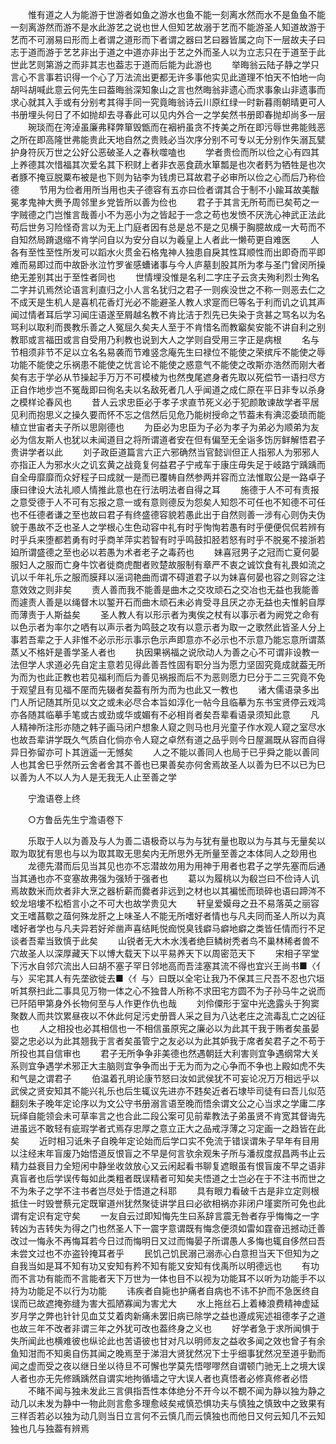 <!-- { "loadSidebar": true } -->
　　惟有道之人为能游于世游者如鱼之游水也鱼不能一刻离水然而水不是鱼鱼不能一刻离游然而游不是水此游艺之说也世人但知艺故溺于艺而不能游圣人知道故游于艺而不可溺易曰形而上者谓之道形而下者谓之器曰艺曰器皆属之向下一层故夫子曰志于道而游于艺艺非出于道之中道亦非出于艺之外而圣人以为立志只在于道至于此世此艺则第游之而非其志也葢志于道而后能为此游也 
　　举晦翁云陆子静之学只言心不言事若识得一个心了万法流出更都无许多事他实见此道理不怕天不怕地一向胡呌胡喊此意云何先生曰葢晦翁深知象山之言也然晦翁非遗心而求事象山非遗事而求心就其入手或有分别考其得手同一究竟晦翁诗云川原红绿一时新暮雨朝晴更可人书册埋头何日了不如抛却去寻春此可以见内外合一之学矣然书册即春抛却尚多一层 
　　琬琰而在洿淖虽廉弗释弊箪毁甑而在裀袇虽贪不抟美之所在即污辱世弗能贱恶之所在即高隆世弗能贵此天地自然之贵贱必当次序分别不可专以无分别作矢溺瓦甓护身符灰万世之公好公恶破圣人之春秋噬嗑也 
　　学者贵俭而所以俭之心有四其上养德其次惜福其次爱名其下积财上者非衣恶食蔬水箪瓢是也次者麫为牺牲是也次者豚不掩豆脱粟布被是也下则为钻李为钱虏已耳故君子必审所以俭之心而后乃称俭德 
　　节用为俭者用所当用也夫子德容有五亦曰俭者谓其合于制不小踰耳故美黻冕孝鬼神大赉予周邻里乡党皆所以善为俭也 
　　君子于其言无所苟而已矣苟之一字贼德之门岂惟言哉善小不为恶小为之皆起于一念之苟也发愤不厌洗心神武正法此苟后世务习险怪奇言以为无上门庭者因有总是总不是之见横于胸臆故成一大苟而不自知然局蹐退缩不肯学问自以为安分自以为羲皇上人者此一懒苟更自难医 
　　人各有至性至性所发可以蹈水火贯金石格鬼神人独患自戾其性耳顺性而出即奇而平即难而易即过而中故卧氷泣竹罗雀感螬诸事与今人庐墓刲股其所为孝与圣门曾闵所操绝无差别其出于至性者同也 
　　世情埋没惟是名利二字庄子云贪夫殉利烈士殉名二字并讥焉然论语言利直归之小人言名犹归之君子一则疾没世之不称一则恶去仁之不成天是生机人是喜机花香灯光必不能避圣人教人求寔而巳等名于利而讥之讥其声闻过情者耳后学习闻庄语遂至屑越名教不肯比洁于烈先已失染于贪甚之骂名以为名骂利以取利而畏教乐善之人冤屈久矣夫人至于不肯惜名而教竆矣安能不讲自利之别教耶或言福田或言自受用乃利教也说到大人之学则自受用三字正是病根 
　　名与节相须非节不足以立名名易袭而节难竖念庵先生曰禄位不能使之荣摈斥不能使之辱功能不能使之乐祸患不能使之忧言论不能使之惑意气不能使之改斯亦浩然而刚大者矣有志于学必从节操起手万万不可模棱为也然曳尾遮身者先取以死偿节一语扫尽方正自作地步岂不冤哉即曰徇名夫以名敌死者几人乎闻道之成仁原在平日非专以杀身之模样论春风也 
　　昔人云求忠臣必于孝子求直节死义必于犯颜敢谏故学者平居见利而抱思义之操久要而怀不忘之信然后见危乃能树授命之节葢未有淟涊委琐而能植立世宙者夫子所以思刚德也 
　　为臣必为忠臣为子必为孝子为弟必为顺弟为友必为信友斯人也犹以未闻道目之将所谓道者安在但有偏至无全诣多饬厉鲜解悟君子贵讲学者以此 
　　刘子政臣道篇言六正六邪确然当官懿训但正人指邪人为邪邪人亦指正人为邪水火之讥玄黄之战竟复何益君子宁戒车于康庄毋失足于岐路宁踽踽而自全毋靡靡而众好程子曰成就一是而已覆帱自然参两并容而立法惟取公是一路卓子康曰律设大法礼顺人情推此意也在行法明法者自得之耳 
　　施德于人不可有责报之意受德于人不可有忘报之意一或有意则德反为怨矣人知怨不可任也不知德不可任也不任德者谦之至也故曰君子有终盛德容貌若愚此出于自然则善一涉有心则伪夫伪貌于愚故不乏也圣人之学根心生色动容中礼有时乎恂恂若愚有时乎便便侃侃若辨有时乎兵来堕都若勇有时乎商羊萍实若智有时乎鸣鼓扣胫若怒有时乎不脱冕不接浙若廹所谓盛德之至也必以若愚为术者老子之毒药也 
　　妹喜冠男子之冠而亡夏何晏服妇人之服而亡身牛饮者徙商虎酣者败楚故服制有章严不衷之诚饮食有礼畏如流之讥以千年礼乐之服而膜拜以滛词艳曲而谓不碍道君子以为妹喜何晏也容之则容之注意效效之则非矣 
　　责人善而我不能善是曲木之交攻顽石之交冶也无益也我能善而遽责人善是以绳督木以錾开石而曲木顽石未必肯受寻且厌之亦无益也夫惟躬自厚而薄责于人斯益矣 
　　圣人教人有以形示者为夷俟之杖有以事示者为阙党之命有以色示者为率尔之哂有以声示者为鸣鼓之攻有以意示者为取一之歌然此皆圣人分上事若吾辈之于人非惟不必示形示事示色示声即意亦不必示也不示意乃能忘意所谓蒸蒸乂不格奸是善学圣人者也 
　　执因果祸福之说欣动人为善之心不可谓非设教一法但学人求道必先自定主意若见得此善吾性固有职分当为愿力坚固究竟成就葢无所为而为也此正教也若见福利而后为善见祸报而后不为恶则愿力巳分于二三究竟不免于观望且有见福不厔而先辍者矣葢有所为而为也此又一教也 
　　诸大儒语录多出门人所记随其所见以文之或未必尽合本旨如淳化一帖今且临摹为东书宝贤停云戏鸿亦各随其临摹手笔或古或劲或华或媚有不必相肖者矣吾辈看语录须知此意 
　　凡人精神所注形亦随之韩子画马闭户想象人窥之则马也月光童子作水观人窥之室尽水也故吾辈讲学既久气质自化倘亦令人窥之卓然有道之品乎则今日屋漏既从容而自得异日弥留亦可卜其逍遥一无憾矣 
　　人之不能以善同人也局于已乎舜之能以善同人也其舍巳乎然所云舍者舍其不善也已果善矣亦何舍焉故圣人以善为巳不以已为巳以善为人不以人为人是无我无人止至善之学 

　　宁澹语卷上终 

　　○方鲁岳先生宁澹语卷下 

　　乐取于人以为善及与人为善二语极奇以与为与犹有量也取以为与其与无量矣以取为取犹有思也与以为取其取无思矣内无所思外无所量至善之本体同人之玅用也 
　　龙德先潜而后见当其见也亦不忘潜故勿用为用神于用者也君子之学先塞而后通当其通也亦不变塞故弗强为强矫于强者也 
　　葛以为履桃以为殽岂曰不俭诗人讥焉故数米而炊者非大烹之器析薪而爨者非远到之材也以其褊恡而琐碎也语曰蹄涔不蛟龙培塿不松栢言小之不可大也故学贵见大 
　　轩皇爱嫫母之丑不易落英之丽容文王嗜菖歜之葅何殊龙肝之上味圣人不能无所嗜好者情也与凡夫同而圣人所以为真嗜好者学也与凡夫异若好斧凿声喜结眊悦痂悦臭钱癖马癖地癖之类皆任情而行不足谈者吾辈当致慎于此矣 
　　山锐者无大木水浅者绝巨鳞树秃者鸟不巢林稀者兽不穴故圣人以深厚藏天下以博大载天下以平易养天下以周密范天下 
　　宋相子罕堂下污水自邻穴流出人曰胡不塞子罕日邻地高而吾洼塞其流不得也宜兴王尚书■〈亻与〉买宅其人有先垄欲徙去■〈亻与〉曰既以全宅让我乃不保其三尺吾不忍也穴垣听其祭扫此二事具见万物一体之心不独昔人所称不求田宅方圆不为子孙马牛之说而已阡陌甲第身外长物何至与人作更作仇也哉 
　　刘伶僳形于室中光逸露头于狗窦聚数人而共饮累昼夜以不休此何足污史册晋人采之目为八达老庄之流毒乱亡之凶征也 
　　人之相投也必其相信也一不相信虽原宪之廉必以为此其干我于贿者矣虽晏婴之忠必以为此其翘我于言者矣虽管宁之友必以为此其妒我于席者矣君子之不苟于所投也其自信审也 
　　君子无所争争非美德也然遇朝廷大利害则宜争遇纲常大关系则宜争遇学术邪正大主脑则宜争争而出于无为而为之心争而不争也上殿如虎不失和气是之谓君子 
　　伯温着孔明论康节怒曰汝如武侯犹不可妄论况万万相远乎以武侯之贤安知其不能兴礼乐也后生辄议先进亦不韪矣近者石埭毕司徒有曰吾儿似范翻刻朱子晚年定论序以为文公守书册溺言语至晚而悟余谓文公之心当求之学庸二序玩绎自能领会未可草率言之也合此二段公案可见前辈教法子弟虽贤不肯宽其督诲先进虽远不敢轻有疵瑕学者式焉存忠厚之意立正大之品戒浮薄之习定画一之趋皆在此矣 
　　近时相习诋朱子自晚年定论始而后学口实不免流于错误谓朱子早年有目用以注经末年盲废乃始悟道反恨盲之不早是何言欤余观朱子所与潘叔度叔昌两书止云精力益衰目力全短闲中静坐收敛放心又云闲起看书聊复遮眼虽有恨盲废不早之语非真盲者也后学误传每如此类粗者既误精者可知矣夫悟道之士岂必在于不注书而世之不为朱子之学不注书者岂尽处于悟道之科耶 
　　具有眼力看破千古是非立定则根抵住一时毁誉蔡元定既窜道州犹然聚徒讲学且曰必欲相祸亦非闭户墐窦所可免也此谓有定识有定守矣 
　　一友自云过即知悔先生曰系辞言震无咎者存乎悔悔之一字转凶为吉转失为得之门也然圣人下一震字意谓既有悔念便须如雷如霆奋迅撼动迁善改过一悔永不再悔耳若今日过而悔明日又过而悔晏子所谓愚人多悔也辄自侈然曰吾未尝文过也不亦盗铃掩耳者乎 
　　民饥己饥民溺己溺赤心白意担当天下但知为之自我当如是耳不知有功又安知有矜不知有能又安知有伐禹所以明德远也 
　　有功而不言功有能而不言能者天下万世为一体也目不以视为功能耳不以听为功能手不以持为功能足不以行为功能 
　　讳疾者自毙也护痛者自病也不讳不护而不急医终自误而已故遮掩弥缝为害大孤陋寡闻为害尤大 
　　水上拖丝石上着棒浪费精神虚延岁月学之弊也针针见血艾艾着肉新痛未罢旧病已除学之益也遵成宪述祖德孝子之道也故三年不改者非谓三年之外犹可改也葢终身之义也 
　　好学者急于求所闻惧于失所闻此也横难彼也纵论此也苦语彼也甘对凡以明师友之益收多闻之效也曾子有余鱼知泔而不知奥自伤其闻之晚焉至于涕泪大贤犹然况下士乎细事犹然况至道乎勤而闻之虚而受之夜以继日坐以待旦不可懈也学莫先悟嘐嘐然自谓顿门驰无上之境大误人者也亦无先修踽踽然自谓实地拘循墙之守大误人者也真悟者必修真修者必悟 
　　不睹不闻与独未发此三言俱指吾性本体绝分不开今以不覩不闻为静以独为静之动几以未发为静中一物此则言愈多理愈岐矣戒慎恐惧功夫与慎独之慎致中之致果有三样否若必以独为动几则当日立言何不云慎几而云慎独也而他日又何云知几不云知独也几与独葢有辨焉 
